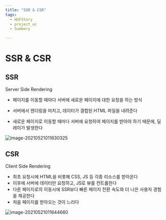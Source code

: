 ```yaml
---
title: "SSR & CSR"
tags:
  - HUFStory
  - project_oc
  - Summary

---
```


# SSR & CSR

## SSR

Server Side Rendering

- 페이지를 이동할 때마다 서버에 새로운 페이지에 대한 요청을 하는 방식

- 서버에서 렌더링을 마치고, 데이터가 결합된 HTML 파일을 내려준다
- 새로운 페이지로 이동할 때마다 서버에 요청하여 페이지를 받아야 하기 때문에, 딜레이가 발생한다

![image-20210521011630325](C:\Users\dk866\AppData\Roaming\Typora\typora-user-images\image-20210521011630325.png)

## CSR

Client Side Rendering

- 최초 요청시에 HTML을 비롯해 CSS, JS 등 각종 리소스를 받아온다
- 이후에 서버에 데이터만 요청하고, JS로 뷰를 컨트롤한다
- 다른 페이지로의 이동시에 SSR보다 빠른 페이지 전환 속도와 더 나은 사용자 경험을 제공한다
- 처음 페이지를 받아오는 것이 느리다

![image-20210521011644660](C:\Users\dk866\AppData\Roaming\Typora\typora-user-images\image-20210521011644660.png)